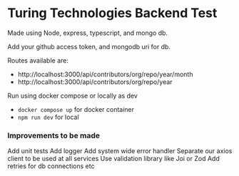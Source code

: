 # Turing Technologies Backend Test

Made using Node, express, typescript, and mongo db.

Add your github access token, and mongodb uri for db.

Routes available are:

- http://localhost:3000/api/contributors/org/repo/year/month
- http://localhost:3000/api/contributors/org/repo/year

Run using docker compose or locally as dev

- `docker compose up` for docker container
- `npm run dev` for local

### Improvements to be made

Add unit tests
Add logger
Add system wide error handler
Separate our axios client to be used at all services
Use validation library like Joi or Zod
Add retries for db connections etc

